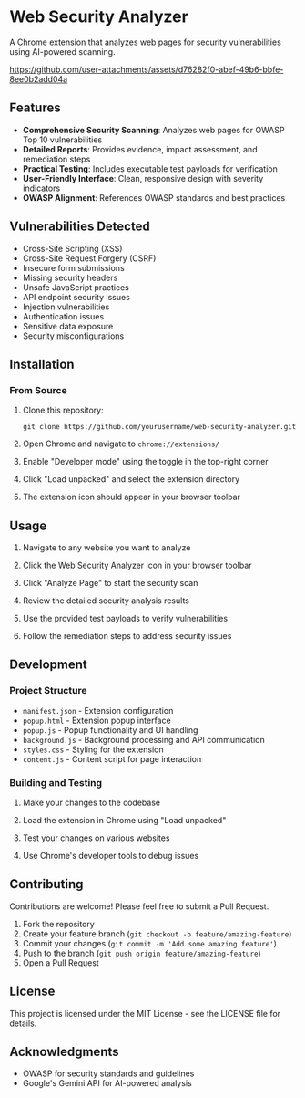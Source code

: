 # Web Security Analyzer

A Chrome extension that analyzes web pages for security vulnerabilities using AI-powered scanning.

https://github.com/user-attachments/assets/d76282f0-abef-49b6-bbfe-8ee0b2add04a

## Features

- **Comprehensive Security Scanning**: Analyzes web pages for OWASP Top 10 vulnerabilities
- **Detailed Reports**: Provides evidence, impact assessment, and remediation steps
- **Practical Testing**: Includes executable test payloads for verification
- **User-Friendly Interface**: Clean, responsive design with severity indicators
- **OWASP Alignment**: References OWASP standards and best practices

## Vulnerabilities Detected

- Cross-Site Scripting (XSS)
- Cross-Site Request Forgery (CSRF)
- Insecure form submissions
- Missing security headers
- Unsafe JavaScript practices
- API endpoint security issues
- Injection vulnerabilities
- Authentication issues
- Sensitive data exposure
- Security misconfigurations

## Installation

### From Source

1. Clone this repository:
   ```
   git clone https://github.com/yourusername/web-security-analyzer.git
   ```

2. Open Chrome and navigate to `chrome://extensions/`

3. Enable "Developer mode" using the toggle in the top-right corner

4. Click "Load unpacked" and select the extension directory

5. The extension icon should appear in your browser toolbar

## Usage

1. Navigate to any website you want to analyze

2. Click the Web Security Analyzer icon in your browser toolbar

3. Click "Analyze Page" to start the security scan

4. Review the detailed security analysis results

5. Use the provided test payloads to verify vulnerabilities

6. Follow the remediation steps to address security issues

## Development

### Project Structure

- `manifest.json` - Extension configuration
- `popup.html` - Extension popup interface
- `popup.js` - Popup functionality and UI handling
- `background.js` - Background processing and API communication
- `styles.css` - Styling for the extension
- `content.js` - Content script for page interaction

### Building and Testing

1. Make your changes to the codebase

2. Load the extension in Chrome using "Load unpacked"

3. Test your changes on various websites

4. Use Chrome's developer tools to debug issues

## Contributing

Contributions are welcome! Please feel free to submit a Pull Request.

1. Fork the repository
2. Create your feature branch (`git checkout -b feature/amazing-feature`)
3. Commit your changes (`git commit -m 'Add some amazing feature'`)
4. Push to the branch (`git push origin feature/amazing-feature`)
5. Open a Pull Request

## License

This project is licensed under the MIT License - see the LICENSE file for details.

## Acknowledgments

- OWASP for security standards and guidelines
- Google's Gemini API for AI-powered analysis

